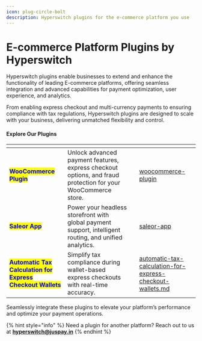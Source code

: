 ```yaml
---
icon: plug-circle-bolt
description: Hyperswitch plugins for the e-commerce platform you use
---
```


# E-commerce Platform Plugins by Hyperswitch



Hyperswitch plugins enable businesses to extend and enhance the functionality of leading E-commerce platforms, offering seamless integration and advanced capabilities for payment optimization, user experience, and analytics.

From enabling express checkout and multi-currency payments to ensuring compliance with tax regulations, Hyperswitch plugins are designed to scale with your business, delivering unmatched flexibility and control.

#### Explore Our Plugins

<table data-view="cards"><thead><tr><th></th><th></th><th></th><th data-hidden data-card-target data-type="content-ref"></th></tr></thead><tbody><tr><td><mark style="color:blue;"><strong>WooCommerce Plugin</strong></mark></td><td>Unlock advanced payment features, express checkout options, and fraud protection for your WooCommerce store.</td><td></td><td><a href="woocommerce-plugin/">woocommerce-plugin</a></td></tr><tr><td><mark style="color:blue;"><strong>Saleor App</strong></mark></td><td>Power your headless storefront with global payment support, intelligent routing, and unified analytics.</td><td></td><td><a href="saleor-app/">saleor-app</a></td></tr><tr><td><mark style="color:blue;"><strong>Automatic Tax Calculation for Express Checkout Wallets</strong></mark></td><td>Simplify tax compliance during wallet-based express checkouts with real-time accuracy.</td><td></td><td><a href="automatic-tax-calculation-for-express-checkout-wallets.md">automatic-tax-calculation-for-express-checkout-wallets.md</a></td></tr></tbody></table>

Seamlessly integrate these plugins to elevate your platform’s performance and optimize your payment operations.&#x20;

{% hint style="info" %}
Need a plugin for another platform? Reach out to us at **hyperswitch@juspay.in**
{% endhint %}

